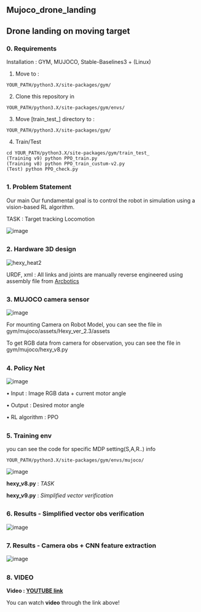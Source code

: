 ## Mujoco_drone_landing


##  Drone landing on moving target
 

### 0. Requirements
 Installation : GYM, MUJOCO, Stable-Baselines3 + (Linux)

  1. Move to :

    YOUR_PATH/python3.X/site-packages/gym/

  2. Clone this repository in

    YOUR_PATH/python3.X/site-packages/gym/envs/
    
  3. Move [train_test_] directory to :

    YOUR_PATH/python3.X/site-packages/gym/
    
  4. Train/Test

    cd YOUR_PATH/python3.X/site-packages/gym/train_test_
    (Training v9) python PPO_train.py
    (Training v8) python PPO_train_custum-v2.py
    (Test) python PPO_check.py
    
    
##
### 1. Problem Statement

Our main Our fundamental goal is to control the robot in simulation using a vision-based RL algorithm.

TASK : Target tracking Locomotion

![image](https://user-images.githubusercontent.com/74540268/183004358-ea2d3f36-fce0-4717-adcd-ef64bc1f3c92.png)



##
### 2. Hardware 3D design

![hexy_heat2](https://user-images.githubusercontent.com/74540268/169944721-46a89900-eaed-4b17-b6cb-a4496fd48ab6.PNG)

URDF, xml : All links and joints are manually reverse engineered using assembly file from [Arcbotics](http://arcbotics.com/products/hexy/) 

##
### 3. MUJOCO camera sensor

![image](https://user-images.githubusercontent.com/74540268/183004430-8e820044-b7ad-48bb-8a43-1c519efd3879.png)


For mounting Camera on Robot Model, you can see the file in gym/mujoco/assets/Hexy_ver_2.3/assets

To get RGB data from camera for observation, you can see the file in gym/mujoco/hexy_v8.py


##
### 4. Policy Net

![image](https://user-images.githubusercontent.com/74540268/179349101-6eb8b4ff-d24e-486e-99dd-2e28ca9d6620.png)


• Input : Image RGB data + current motor angle


• Output : Desired motor angle

• RL algorithm : PPO


##
### 5. Training env
you can see the code for specific MDP setting(S,A,R..) info

    YOUR_PATH/python3.X/site-packages/gym/envs/mujoco/

![image](https://user-images.githubusercontent.com/74540268/183005146-f607a6bd-2653-4a20-bad5-2e9ca2ad9132.png)


**hexy_v8.py** : *TASK*

**hexy_v9.py** : *Simplified vector verification*


 
##
### 6. Results - Simplified vector obs verification


![image](https://user-images.githubusercontent.com/74540268/183004580-cc32688b-8a1c-4dca-adc0-e95dfffaec85.png)


##
### 7. Results - Camera obs + CNN feature extraction
  

![image](https://user-images.githubusercontent.com/74540268/183004664-03896098-c707-4258-b5c3-d086483bebf1.png)


##

### 8. VIDEO

**Video : [YOUTUBE link](https://youtu.be/n8gWz1U0qKk)**

You can watch **video** through the link above!



##
